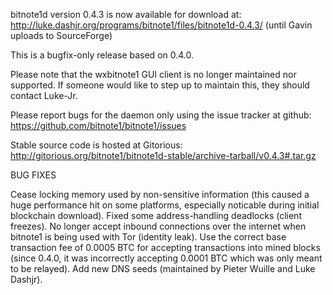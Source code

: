bitnote1d version 0.4.3 is now available for download at:
http://luke.dashjr.org/programs/bitnote1/files/bitnote1d-0.4.3/ (until Gavin uploads to SourceForge)

This is a bugfix-only release based on 0.4.0.

Please note that the wxbitnote1 GUI client is no longer maintained nor supported. If someone would like to step up to maintain this, they should contact Luke-Jr.

Please report bugs for the daemon only using the issue tracker at github:
https://github.com/bitnote1/bitnote1/issues

Stable source code is hosted at Gitorious:
http://gitorious.org/bitnote1/bitnote1d-stable/archive-tarball/v0.4.3#.tar.gz

BUG FIXES

Cease locking memory used by non-sensitive information (this caused a huge performance hit on some platforms, especially noticable during initial blockchain download).
Fixed some address-handling deadlocks (client freezes).
No longer accept inbound connections over the internet when bitnote1 is being used with Tor (identity leak).
Use the correct base transaction fee of 0.0005 BTC for accepting transactions into mined blocks (since 0.4.0, it was incorrectly accepting 0.0001 BTC which was only meant to be relayed).
Add new DNS seeds (maintained by Pieter Wuille and Luke Dashjr).

